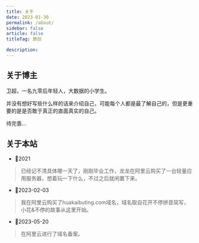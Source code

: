 ```yaml
---
title: 关于
date: 2023-01-30
permalink: /about/
sidebar: false
article: false
titleTag: 原创

description:
---
```


## 关于博主

卫超，一名九零后年轻人，大数据的小学生。

并没有想好写些什么样的话来介绍自己，可能每个人都是最了解自己的，但是更重要的是是否敢于真正的直面真实的自己。

待完善...

## 关于本站
- &#x1F4C6;2021
>已经记不清具体哪一天了，刚刚毕业工作，龙龙在阿里云购买了一台轻量应用服务器，想着玩一下什么，不过之后就闲置下来。

- &#x1F4C6;2023-02-03
>我在阿里云购买了huakaibuting.com域名，域名取自花开不停拼音简写，小花&不停的故事从这里开始。

- &#x1F4C6;2023-05-20
>在阿里云进行了域名备案。


